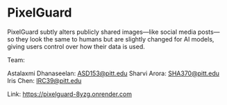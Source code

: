 # PixelGuard
PixelGuard subtly alters publicly shared images—like social media posts—so they look the same to humans but are slightly changed for AI models, giving users control over how their data is used.

Team: 

Astalaxmi Dhanaseelan: ASD153@pitt.edu
Sharvi Arora: SHA370@pitt.edu
Iris Chen: IRC39@pitt.edu

Link: https://pixelguard-8yzg.onrender.com

